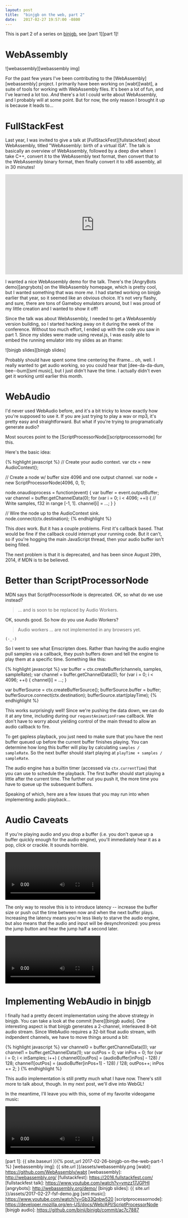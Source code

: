 ```yaml
---
layout: post
title:  "binjgb on the web, part 2"
date:   2017-02-27 19:57:00 -0800
---
```


This is part 2 of a series on [binjgb][binjgb], see [part 1][part 1]!

# WebAssembly

![webassembly][webassembly img]

For the past few years I've been contributing to the [WebAssembly][webassembly]
project. I primarily have been working on [wabt][wabt], a suite of tools for
working with WebAssembly files. It's been a lot of fun, and I've learned a lot
too. _And_ there's a lot I could write about WebAssembly, and I probably will
at some point. But for now, the only reason I brought it up is because it leads
to...

# FullStackFest

Last year, I was invited to give a talk at [FullStackFest][fullstackfest] about
WebAssembly, titled "WebAssembly: birth of a virtual ISA". The talk is
basically an overview of WebAssembly, followed by a deep dive where I take C++,
convert it to the WebAssembly text format, then convert that to the WebAssembly
binary format, then finally convert it to x86 assembly, all in 30 minutes!

<iframe width="560" height="315" src="https://www.youtube.com/embed/vmzz17JGPHI" frameborder="0" allowfullscreen></iframe>

I wanted a nice WebAssembly demo for the talk. There's the
[AngryBots demo][angrybots] on the WebAssembly homepage, which is pretty cool,
but I wanted something that was more _me_. I had started working on binjgb
earlier that year, so it seemed like an obvious choice. It's not very flashy,
and sure, there are tons of Gameboy emulators around, but I was proud of my
little creation and I wanted to show it off!

Since the talk was about WebAssembly, I needed to get a WebAssembly version
building, so I started hacking away on it during the week of the conference.
Without too much effort, I ended up with the code you saw in part 1. Since my
slides were made using reveal.js, I was easily able to embed the running
emulator into my slides as an iframe:

![binjgb slides][binjgb slides]

Probably should have spent some time centering the iframe... oh, well. I really
wanted to get audio working, so you could hear that
[dee-da-da-dum, bee--bum][sml music], but I just didn't have the time. I
actually didn't even get it working until earlier this month.

# WebAudio

I'd never used WebAudio before, and it's a bit tricky to know exactly how
you're supposed to use it. If you are just trying to play a wav or mp3, it's
pretty easy and straightforward. But what if you're trying to programatically
generate audio?

Most sources point to the [ScriptProcessorNode][scriptprocessornode] for this.

Here's the basic idea:

{% highlight javascript %}
// Create your audio context.
var ctx = new AudioContext();

// Create a node w/ buffer size 4096 and one output channel.
var node = new ScriptProcessorNode(4096, 0, 1);

node.onaudioprocess = function(event) {
  var buffer = event.outputBuffer;
  var channel = buffer.getChannelData(0);
  for (var i = 0; i < 4096; ++i) {
    // Write samples, f32 in range [-1, 1].
    channel[i] = ...;
  }
}

// Wire the node up to the AudioContext sink.
node.connect(ctx.destination);
{% endhighlight %}

This _does_ work. But it has a couple problems. First it's callback based. That
would be fine if the callback could interrupt your running code. But it can't,
so if you're hogging the main JavaScript thread, then your audio buffer isn't
being filled.

The next problem is that it is deprecated, and has been since August 29th,
2014, if MDN is to be believed.

# Better than ScriptProcessorNode

MDN says that ScriptProcessorNode is deprecated. OK, so what do we use instead?

> ... and is soon to be replaced by Audio Workers.

OK, sounds good. So how do you use Audio Workers?

> Audio workers ... are not implemented in any browsers yet.

`(-_-)`

So I went to see what Emscripten does. Rather than having the audio engine
pull samples via a callback, they push buffers down and tell the engine to
play them at a specific time. Something like this:

{% highlight javascript %}
var buffer = ctx.createBuffer(channels, samples, sampleRate);
var channel = buffer.getChannelData(0);
for (var i = 0; i < 4096; ++i) {
  channel[i] = ...;
}

var bufferSource = ctx.createBufferSource();
bufferSource.buffer = buffer;
bufferSource.connect(ctx.destination);
bufferSource.start(playTime);
{% endhighlight %}

This works surprisingly well! Since we're pushing the data down, we can do it
at any time, including during our `requestAnimationFrame` callback. We don't
have to worry about yielding control of the main thread to allow an audio
callback to fire.

To get gapless playback, you just need to make sure that you have the next
buffer queued up before the current buffer finishes playing. You can determine
how long this buffer will play by calculating `samples / sampleRate`. So the
next buffer should start playing at `playTime + samples / sampleRate`.

The audio engine has a builtin timer (accessed via `ctx.currentTime`) that you
can use to schedule the playback. The first buffer should start playing a
little after the current time. The further out you push it, the more time you
have to queue up the subsequent buffers.

Speaking of which, here are a few issues that you may run into when
implementing audio playback...

# Audio Caveats

If you're playing audio and you drop a buffer (i.e. you don't queue up a buffer
quickly enough for the audio engine), you'll immediately hear it as a pop,
click or crackle. It sounds horrible.

<video src="{{ site.url }}/assets/2017-02-27-tetris-audio-crackle.mp4" controls>
</video>

The only way to resolve this is to introduce latency -- increase the buffer
size or push out the time between now and when the next buffer plays.
Increasing the latency means you're less likely to starve the audio engine, but
also means that the audio and input will be desynchronized: you press the jump
button and hear the jump half a second later.

<video src="{{ site.url }}/assets/2017-02-27-sml-audio-latency.mp4" controls>
</video>

# Implementing WebAudio in binjgb

I finally had a pretty decent implementation using the above strategy in
binjgb. You can take a look at the commit [here][binjgb audio]. One interesting
aspect is that binjgb generates a 2-channel, interleaved 8-bit audio stream.
Since WebAudio requires a 32-bit float audio stream, with indpendent channels,
we have to move things around a bit:

{% highlight javascript %}
var channel0 = buffer.getChannelData(0);
var channel1 = buffer.getChannelData(1);
var outPos = 0;
var inPos = 0;
for (var i = 0; i < inSamples; i++) {
  channel0[outPos] = (audioBuffer[inPos] - 128) / 128;
  channel1[outPos] = (audioBuffer[inPos+1] - 128) / 128;
  outPos++;
  inPos += 2;
}
{% endhighlight %}

This audio implementation is still pretty much what I have now. There's still
more to talk about, though. In my next post, we'll dive into WebGL!

In the meantime, I'll leave you with this, some of my favorite videogame music:

<video src="{{ site.url }}/assets/2017-02-27-megaman3-music.mp4" controls>
</video>

[binjgb]: https://github.com/binji/binjgb
[part 1]: {{ site.baseurl }}{% post_url 2017-02-26-binjgb-on-the-web-part-1 %}
[webassembly img]: {{ site.url }}/assets/webassembly.png
[wabt]: https://github.com/WebAssembly/wabt
[webassembly]: http://webassembly.org/
[fullstackfest]: https://2016.fullstackfest.com/
[fullstackfest talk]: https://www.youtube.com/watch?v=vmzz17JGPHI
[angrybots]: http://webassembly.org/demo/
[binjgb slides]: {{ site.url }}/assets/2017-02-27-fsf-demo.jpg
[sml music]: https://www.youtube.com/watch?v=Gb33Qnbw520
[scriptprocessornode]: https://developer.mozilla.org/en-US/docs/Web/API/ScriptProcessorNode
[binjgb audio]: https://github.com/binji/binjgb/commit/ac7c7887
